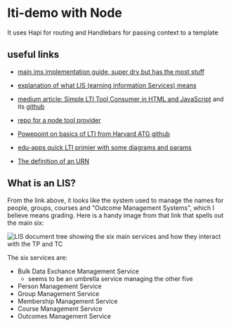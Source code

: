 # lti-demo with Node

It uses Hapi for routing and Handlebars for passing context to a template

## useful links
- [main ims implementation guide, super dry but has the most stuff](https://www.imsglobal.org/specs/ltiv1p1/implementation-guide#toc-6)

- [explanation of what LIS (earning information Services) means](https://www.imsglobal.org/ims-learning-information-services-overview)

- [medium article: Simple LTI Tool Consumer in HTML and JavaScript](https://medium.com/lcom-techblog/simple-lti-tool-consumer-in-html-and-javascript-72ca153d7a83) and its [github](https://github.com/learningcom/learningcom.github.io/blob/master/ltitest/index.html)

- [repo for a node tool provider](https://github.com/omsmith/ims-lti)

- [Powepoint on basics of LTI from Harvard ATG github](https://github.com/Harvard-ATG/workshop-lti-basic/blob/master/presentation/tlt_lti_workshop_2014.pdf)

- [edu-apps quick LTI primier with some diagrams and params](https://www.edu-apps.org/code.html)

- [The definition of an URN](https://prateekvjoshi.com/2014/02/22/url-vs-uri-vs-urn/)

## What is an LIS?
From the link above, it looks like the system used to manage the names for people, groups, courses and "Outcome Management Systems", which I believe means grading. Here is a handy image from that link that spells out the main six:

![LIS document tree showing the six main services and how they interact with the TP and TC](https://www.imsglobal.org/sites/default/files/LISv2p0SpecPrimerv1p0-image002.jpg)

The six services are:
- Bulk Data Exchance Management Service
    - seems to be an umbrella service managing the other five
- Person Management Service
- Group Management Service
- Membership Management Service
- Course Management Service
- Outcomes Management Service
